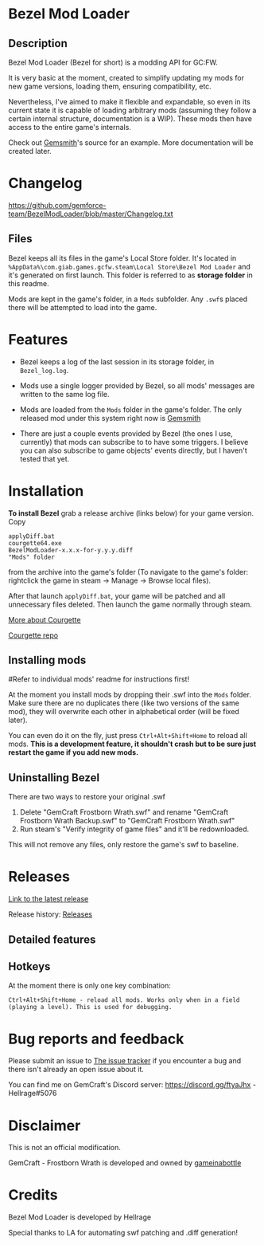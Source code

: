 # Bezel Mod Loader
## Description
Bezel Mod Loader (Bezel for short) is a modding API for GC:FW.

It is very basic at the moment, created to simplify updating my mods for new game versions, loading them, ensuring compatibility, etc. 

Nevertheless, I've aimed to make it flexible and expandable, so even in its current state it is capable of loading arbitrary mods (assuming they follow a certain internal structure, documentation is a WIP). These mods then have access to the entire game's internals.

Check out [Gemsmith](https://github.com/gemforce-team/gemsmith)'s source for an example. More documentation will be created later.


# Changelog
https://github.com/gemforce-team/BezelModLoader/blob/master/Changelog.txt


## Files
Bezel keeps all its files in the game's Local Store folder. It's located in `%AppData%\com.giab.games.gcfw.steam\Local Store\Bezel Mod Loader` and it's generated on first launch. This folder is referred to as **storage folder** in this readme.

Mods are kept in the game's folder, in a `Mods` subfolder. Any `.swf`s placed there will be attempted to load into the game.


# Features
* Bezel keeps a log of the last session in its storage folder, in `Bezel_log.log`.

* Mods use a single logger provided by Bezel, so all mods' messages are written to the same log file.

* Mods are loaded from the `Mods` folder in the game's folder. The only released mod under this system right now is [Gemsmith](https://github.com/gemforce-team/gemsmith)

* There are just a couple events provided by Bezel (the ones I use, currently) that mods can subscribe to to have some triggers. I believe you can also subscribe to game objects' events directly, but I haven't tested that yet.


# Installation
**To install Bezel** grab a release archive (links below) for your game version. Copy
```
applyDiff.bat
courgette64.exe
BezelModLoader-x.x.x-for-y.y.y.diff
"Mods" folder
```
from the archive into the game's folder (To navigate to the game's folder: rightclick the game in steam -> Manage -> Browse local files).

After that launch `applyDiff.bat`, your game will be patched and all unnecessary files deleted. Then launch the game normally through steam.

[More about Courgette](https://blog.chromium.org/2009/07/smaller-is-faster-and-safer-too.html)

[Courgette repo](https://chromium.googlesource.com/chromium/src/courgette/+/master)


## Installing mods
#Refer to individual mods' readme for instructions first!


At the moment you install mods by dropping their .swf into the `Mods` folder. Make sure there are no duplicates there (like two versions of the same mod), they will overwrite each other in alphabetical order (will be fixed later).


You can even do it on the fly, just press `Ctrl+Alt+Shift+Home` to reload all mods. **This is a development feature, it shouldn't crash but to be sure just restart the game if you add new mods.**


## Uninstalling Bezel
There are two ways to restore your original .swf
1) Delete "GemCraft Frostborn Wrath.swf" and rename "GemCraft Frostborn Wrath Backup.swf" to "GemCraft Frostborn Wrath.swf"
2) Run steam's "Verify integrity of game files" and it'll be redownloaded.

This will not remove any files, only restore the game's swf to baseline.


# Releases
[Link to the latest release](https://github.com/gemforce-team/BezelModLoader/releases/latest)

Release history: [Releases](https://github.com/gemforce-team/BezelModLoader/releases)


## Detailed features
## Hotkeys
At the moment there is only one key combination:
```
Ctrl+Alt+Shift+Home - reload all mods. Works only when in a field (playing a level). This is used for debugging.
```


# Bug reports and feedback
Please submit an issue to [The issue tracker](https://github.com/gemforce-team/BezelModLoader/issues) if you encounter a bug and there isn't already an open issue about it.

You can find me on GemCraft's Discord server: https://discord.gg/ftyaJhx - Hellrage#5076


# Disclaimer
This is not an official modification.

GemCraft - Frostborn Wrath is developed and owned by [gameinabottle](http://gameinabottle.com/)


# Credits
Bezel Mod Loader is developed by Hellrage

Special thanks to LA for automating swf patching and .diff generation!
